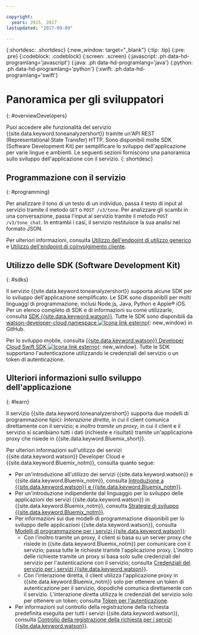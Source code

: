 ```yaml
---

copyright:
  years: 2015, 2017
lastupdated: "2017-09-09"

---
```


{:shortdesc: .shortdesc}
{:new_window: target="_blank"}
{:tip: .tip}
{:pre: .pre}
{:codeblock: .codeblock}
{:screen: .screen}
{:javascript: .ph data-hd-programlang='javascript'}
{:java: .ph data-hd-programlang='java'}
{:python: .ph data-hd-programlang='python'}
{:swift: .ph data-hd-programlang='swift'}

# Panoramica per gli sviluppatori
{: #overviewDevelopers}

Puoi accedere alle funzionalità del servizio {{site.data.keyword.toneanalyzershort}} tramite un'API REST (Representational State Transfer) HTTP. Sono disponibili molte SDK (Software Development Kit) per semplificare lo sviluppo dell'applicazione per varie lingue e ambienti. Le seguenti sezioni forniscono una panoramica sullo sviluppo dell'applicazione con il servizio.
{: shortdesc}

## Programmazione con il servizio
{: #programming}

Per analizzare il tono di un testo di un individuo, passa il testo di input al servizio tramite il metodo `GET` o `POST /v3/tone`. Per analizzare gli scambi in una conversazione, passa l'input al servizio tramite il metodo `POST /v3/tone_chat`. In entrambi i casi, il servizio restituisce la sua analisi nel formato JSON.

Per ulteriori informazioni, consulta [Utilizzo dell'endpoint di utilizzo generico](/docs/services/tone-analyzer/using-tone.html) e [Utilizzo dell'endpoint di coinvolgimento cliente](/docs/services/tone-analyzer/using-tone-chat.html).

## Utilizzo delle SDK (Software Development Kit)
{: #sdks}

Il servizio {{site.data.keyword.toneanalyzershort}} supporta alcune SDK per lo sviluppo dell'applicazione semplificato. Le SDK sono disponibili per molti linguaggi di programmazione, inclusi Node.js, Java, Python e Apple&reg; iOS. Per un elenco completo di SDK e di informazioni su come utilizzarle, consulta [SDK {{site.data.keyword.watson}}](/docs/services/watson/getting-started-sdks.html). Tutte le SDK sono disponibili da [watson-developer-cloud namespace ![Icona link esterno](../../icons/launch-glyph.svg "Icona link esterno")](https://github.com/watson-developer-cloud){: new_window} in GitHub.

Per lo sviluppo mobile, consulta [{{site.data.keyword.watson}} Developer Cloud Swift SDK ![Icona link esterno](../../icons/launch-glyph.svg "Icona link esterno")](https://github.com/watson-developer-cloud/swift-sdk){: new_window}. Tutte le SDK supportano l'autenticazione utilizzando le credenziali del servizio o un token di autenticazione.

## Ulteriori informazioni sullo sviluppo dell'applicazione
{: #learn}

Il servizio {{site.data.keyword.toneanalyzershort}} supporta due modelli di programmazione tipici: *Interazione diretta*, in cui il client comunica direttamente con il servizio; e *inoltro tramite un proxy*, in cui il client e il servizio si scambiano tutti i dati (richieste e risultati) tramite un'applicazione proxy che risiede in {{site.data.keyword.Bluemix_short}}.

Per ulteriori informazioni sull'utilizzo dei servizi {{site.data.keyword.watson}} Developer Cloud e {{site.data.keyword.Bluemix_notm}}, consulta quanto segue:

-   Per un'introduzione all'utilizzo dei servizi {{site.data.keyword.watson}} e {{site.data.keyword.Bluemix_notm}}, consulta [Introduzione a {{site.data.keyword.watson}} e {{site.data.keyword.Bluemix_notm}}](/docs/services/watson/index.html).
-   Per un'introduzione indipendente dal linguaggio per lo sviluppo delle applicazioni dei servizi {{site.data.keyword.watson}} in {{site.data.keyword.Bluemix_notm}}, consulta [Strategie di sviluppo {{site.data.keyword.Bluemix_notm}}](/docs/services/watson/getting-started-bluemix.html).
-   Per informazioni sui due modelli di programmazione disponibili per lo sviluppo delle applicazioni {{site.data.keyword.watson}}, consulta [Modelli di programmazione per i servizi {{site.data.keyword.watson}}](/docs/services/watson/getting-started-develop.html):
    -   Con l'inoltro tramite un proxy, il client si basa su un server proxy che risiede in {{site.data.keyword.Bluemix_notm}} per comunicare con il servizio; passa tutte le richieste tramite l'applicazione proxy. L'inoltro delle richieste tramite un proxy si basa solo sulle credenziali del servizio per l'autenticazione con il servizio; consulta [Credenziali del servizio per i servizi {{site.data.keyword.watson}}](/docs/services/watson/getting-started-credentials.html).
    -   Con l'interazione diretta, il client utilizza l'applicazione proxy in {{site.data.keyword.Bluemix_notm}} solo per ottenere un token di autenticazione per il servizio, dopodiché comunica direttamente con il servizio. L'interazione diretta utilizza le credenziali del servizio solo per ottenere un token; consulta [Token per l'autenticazione](/docs/services/watson/getting-started-tokens.html).
-   Per informazioni sul controllo della registrazione della richiesta predefinita eseguita per tutti i servizi {{site.data.keyword.watson}}, consulta [Controllo della registrazione della richiesta per i servizi {{site.data.keyword.watson}}](/docs/services/watson/getting-started-logging.html).
